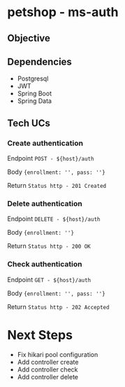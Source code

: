 # petshop - ms-auth

## Objective

## Dependencies

- Postgresql
- JWT
- Spring Boot
- Spring Data

## Tech UCs

### Create authentication

Endpoint
`POST - ${host}/auth`

Body
`{enrollment: '', pass: ''}`

Return
`Status http - 201 Created`

### Delete authentication

Endpoint
`DELETE - ${host}/auth`

Body
`{enrollment: ''}`

Return
`Status http - 200 OK`

### Check authentication

Endpoint
`GET - ${host}/auth`

Body
`{enrollment: '', pass: ''}`

Return
`Status http - 202 Accepted`


# Next Steps

- Fix hikari pool configuration
- Add controller create
- Add controller check 
- Add controller delete
